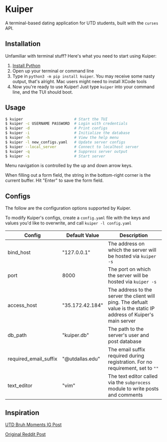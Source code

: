 # Kuiper

A terminal-based dating application for UTD students, built with the `curses` API.

## Installation

Unfamiliar with terminal stuff? Here's what you need to start using Kuiper:

1. [Install Python](https://www.python.org/downloads/release/python-379/)
2. Open up your terminal or command line
3. Type in `python3 -m pip install kuiper`. You may receive some nasty output, that's alright. Mac users might need to install XCode tools
4. Now you're ready to use Kuiper! Just type `kuiper` into your command line, and the TUI should boot.

## Usage
```bash
$ kuiper                       # Start the TUI
$ kuiper -c USERNAME PASSWORD  # Login with credentials
$ kuiper -d                    # Print configs
$ kuiper -i                    # Initialize the database
$ kuiper -h                    # View the help menu
$ kuiper -l new_configs.yaml   # Update server configs
$ kuiper --local_server        # Connect to localhost server
$ kuiper -q                    # Suppress server output
$ kuiper -s                    # Start server
```

Menu navigation is controlled by the up and down arrow keys.

When filling out a form field, the string in the bottom-right corner is the current buffer. 
Hit "Enter" to save the form field.

## Configs

The follow are the configuration options supported by Kuiper. 

To modify Kuiper's configs, create a `config.yaml` file with the keys and values you'd like to overwrite, 
and call `kuiper -l config.yaml`

| Config | Default Value | Description |
| --- | --- | --- |
| bind_host | "127.0.0.1" | The address on which the server will be hosted via `kuiper -s` |
| port | 8000 | The port on which the server will be hosted via `kuiper -s`
| access_host | "35.172.42.184" | The address to the server the client will ping. The defualt value is the static IP address of Kuiper's main server |
| db_path | "kuiper.db" | The path to the server's user and post database |
| required_email_suffix | "@utdallas.edu" | The email suffix required during registration. For no requirement, set to `""` |
| text_editor | "vim" | The text editor called via the `subprocess` module to write posts and comments |


## Inspiration
[UTD Bruh Moments IG Post](https://www.instagram.com/p/CRCJhEmpbI0/)

[Original Reddit Post](https://www.reddit.com/r/utdallas/comments/od9roi/how_easy_is_it_to_find_men_above_the_age_of_23_at/)
